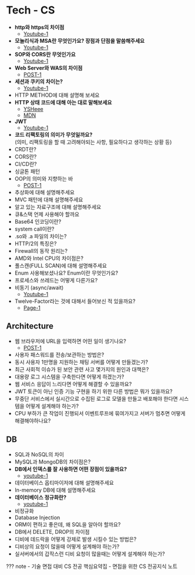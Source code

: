 # Tech - CS

- **http와 https의 차이점**
    - [Youtube-1](https://www.youtube.com/watch?v=H6lpFRpyl14)
- **모놀리식과 MSA란 무엇인가요? 장점과 단점을 말씀해주세요**
    - [Youtube-1](https://www.youtube.com/watch?v=ZRpsB3ODr6M)
- **SOP와 CORS란 무엇인가요** 
    - [Youtube-1](https://www.youtube.com/watch?v=bW31xiNB8Nc)
- **Web Server와 WAS의 차이점**
    - [POST-1](https://gmlwjd9405.github.io/2018/10/27/webserver-vs-was.html)
- **세션과 쿠키의 차이는?**
    - [Youtube-1](https://www.youtube.com/watch?v=tosLBcAX1vk)
- HTTP METHOD에 대해 설명해 보세요
- **HTTP 상태 코드에 대해 아는 대로 말해보세요**
    - [YSHeee](https://ysheee.github.io/web/status-code/)
    - [MDN](https://developer.mozilla.org/ko/docs/Web/HTTP/Status)
- **JWT**
    - [Youtube-1](https://www.youtube.com/watch?v=XXseiON9CV0)
- **코드 리팩토링의 의미가 무엇일까요?** <br>(의미, 리팩토링을 할 때 고려해야되는 사항, 필요하다고 생각하는 상황 등)
- CRDT란?
- CORS란?
- CI/CD란?
- 싱글톤 패턴 
- OOP의 의미와 지향하는 바
    - [POST-1](https://velog.io/@yukina1418/OOP에서-지향하는-것이-뭘까)
- 추상화에 대해 설명해주세요
- MVC 패턴에 대해 설명해주세요
- 알고 있는 자료구조에 대해 설명해주세요
- 큐&스택 언제 사용해야 할까요
- Base64 인코딩이란?
- system call이란?
- .so와 .a 파일의 차이는?
- HTTP/2의 특징은?
- Firewall의 동작 원리는?
- AMD와 Intel CPU의 차이점은?
- 풀스캔(FULL SCAN)에 대해 설명해주세요
- Enum 사용해보셨나요? Enum이란 무엇인가요?
- 프로세스와 쓰레드는 어떻게 다른가요?
- 비동기 (async/await)
    - [Youtube-1](https://www.youtube.com/watch?v=m0icCqHY39U)
- Twelve-Factor라는 것에 대해서 들어보신 적 있을까요?
    - [Page-1](https://12factor.net/ko/)

## Architecture
- 웹 브라우저에 URL을 입력하면 어떤 일이 생기나요?
    - [POST-1](https://aws.amazon.com/ko/blogs/korea/what-happens-when-you-type-a-url-into-your-browser/)
- 사용자 패스워드를 전송/보관하는 방법은?
- 동시 사용자 1만명을 지원하는 채팅 서버를 어떻게 만들겠는가?
- 최근 사회적 이슈가 된 보안 관련 사고 몇가지의 원인과 대책은?
- 대용량 로그 시스템을 구축한다면 어떻게 하겠는가?
- 웹 서비스 응답이 느리다면 어떻게 해결할 수 있을까요?
- JWT 토큰이 아닌 인증 기능 구현을 하기 위한 다른 방법은 뭐가 있을까요?
- 무중단 서비스에서 실시간으로 수집된 로그로 모델을 만들고 배포해야 한다면 시스템을 어떻게 설계해야 하는가?
- CPU 부하가 큰 작업이 진행되서 이벤트루프에 묶여가지고 서버가 멈추면 어떻게 해결해야하나요?

## DB
- SQL과 NoSQL의 차이
- MySQL과 MongoDB의 차이점은?
- **DB에서 인덱스를 잘 사용하면 어떤 장점이 있을까요?**
    - [youtube-1](https://www.youtube.com/watch?v=iNvYsGKelYs)
- 데이터베이스 옵티마이저에 대해 설명해주세요
- In-memory DB에 대해 설명해주세요
- **데이터베이스 정규화란?**
    - [youtube-1](https://www.youtube.com/watch?v=Y1FbowQRcmI)
- 비정규화
- Database Injection
- ORM이 편하고 좋은데, 왜 SQL을 알아야 할까요?
- DB에서 DELETE, DROP의 차이점
- 디비에 데드락을 어떻게 강제로 발생 시킬수 있는 방법은?
- 디비상의 요청이 많을때 어떻게 설계해야 하는가?
- 실서버에서의 갑작스런 디비 요청이 많을때는 어떻게 설계해야 하는가?

??? note
    - 기술 면접 대비 CS 전공 핵심요약집
    - 면접을 위한 CS 전공지식 노트